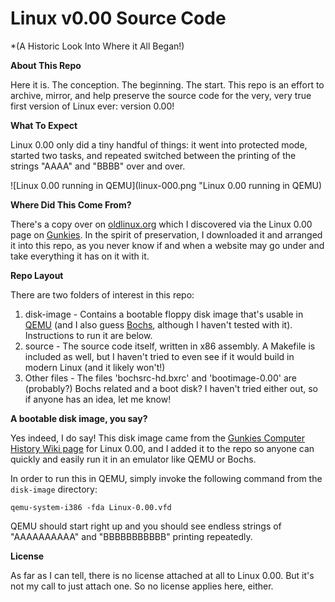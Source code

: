 # Linux v0.00 Source Code

*(A Historic Look Into Where it All Began!)

**About This Repo**

Here it is. The conception. The beginning. The start. This repo is an effort to archive, mirror, and help preserve the source code for the very, very true first version of Linux ever: version 0.00!

**What To Expect**

Linux 0.00 only did a tiny handful of things: it went into protected mode, started two tasks, and repeated switched between the printing of the strings "AAAA" and "BBBB" over and over.

![Linux 0.00 running in QEMU](linux-000.png "Linux 0.00 running in QEMU)

**Where Did This Come From?**

There's a copy over on [oldlinux.org](http://oldlinux.org/Linux.old/bochs-images/linux-0.00-041217.zip) which I discovered via the Linux 0.00 page on [Gunkies](https://gunkies.org/wiki/Linux_0.00). In the spirit of preservation, I downloaded it and arranged it into this repo, as you never know if and when a website may go under and take everything it has on it with it.

**Repo Layout**

There are two folders of interest in this repo:

1. disk-image - Contains a bootable floppy disk image that's usable in [QEMU](https://www.qemu.org/) (and I also guess [Bochs](https://bochs.sourceforge.io/), although I haven't tested with it). Instructions to run it are below.
2. source - The source code itself, written in x86 assembly. A Makefile is included as well, but I haven't tried to even see if it would build in modern Linux (and it likely won't!)
3. Other files - The files 'bochsrc-hd.bxrc' and 'bootimage-0.00' are (probably?) Bochs related and a boot disk? I haven't tried either out, so if anyone has an idea, let me know!

**A bootable disk image, you say?**

Yes indeed, I do say! This disk image came from the [Gunkies Computer History Wiki page](https://gunkies.org/wiki/Linux_0.00) for Linux 0.00, and I added it to the repo so anyone can quickly and easily run it in an emulator like QEMU or Bochs.

In order to run this in QEMU, simply invoke the following command from the `disk-image` directory:

`qemu-system-i386 -fda Linux-0.00.vfd`

QEMU should start right up and you should see endless strings of "AAAAAAAAAA" and "BBBBBBBBBBB" printing repeatedly.

**License**

As far as I can tell, there is no license attached at all to Linux 0.00. But it's not my call to just attach one. So no license applies here, either.